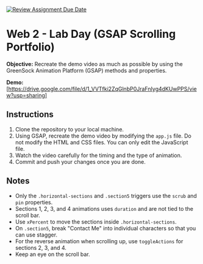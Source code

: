 [![Review Assignment Due Date](https://classroom.github.com/assets/deadline-readme-button-22041afd0340ce965d47ae6ef1cefeee28c7c493a6346c4f15d667ab976d596c.svg)](https://classroom.github.com/a/0emH6ROf)
# Web 2 - Lab Day (GSAP Scrolling Portfolio)

**Objective:** Recreate the demo video as much as possible by using the GreenSock Animation Platform (GSAP) methods and properties.

**Demo:** [https://drive.google.com/file/d/1_VVTfki2ZqGlnbP0JraFnIyg4dKUwPPS/view?usp=sharing]

## Instructions

1. Clone the repository to your local machine.
2. Using GSAP, recreate the demo video by modifying the `app.js` file. Do not modify the HTML and CSS files. You can only edit the JavaScript file.
3. Watch the video carefully for the timing and the type of animation.
4. Commit and push your changes once you are done.

## Notes

- Only the `.horizontal-sections` and `.section5` triggers use the `scrub` and `pin` properties.
- Sections 1, 2, 3, and 4 animations uses `duration` and are not tied to the scroll bar.
- Use `xPercent` to move the sections inside `.horizontal-sections`.
- On `.section5`, break "Contact Me" into individual characters so that you can use stagger.
- For the reverse animation when scrolling up, use `toggleActions` for sections 2, 3, and 4.
- Keep an eye on the scroll bar.
